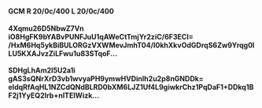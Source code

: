 #### GCM R 20/0c/400 L 20/0c/400
**4Xqmu26D5NbwZ7Vn**<br/>**iO8HgFK9bYABvPUNFJuU1qAWeCtTmjYr2ziC/6F3ECI=**<br/>**/HxM6Hq5ykBiBULORGzVXWMevJmhT04/l0khXkvOdGDrqS6Zw9Yrqg0lLU5KXAJvzZiLFwu1u83STqoF...**<br/><br/>
**SDHgLhAm2I5U2a1i**<br/>**gAS3sQNrXrD3vb1wvyaPH9ymwHVDinlh2u2p8nGNDDk=**<br/>**eldqRfAqHL1NZCdQNdBLRD0bXM6LJZ1Uf4L9giwkrChz1PqDaF1+DDkq1BF2j1YyEQ2Irb+nITEIWizk...**